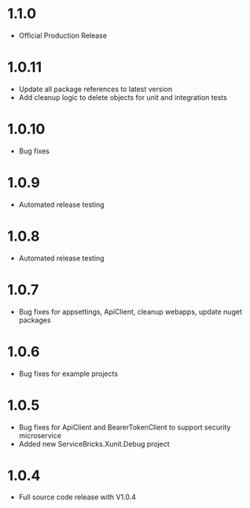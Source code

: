 # 1.1.0
- Official Production Release

# 1.0.11
- Update all package references to latest version
- Add cleanup logic to delete objects for unit and integration tests

# 1.0.10
- Bug fixes

# 1.0.9
- Automated release testing

# 1.0.8
- Automated release testing

# 1.0.7
- Bug fixes for appsettings, ApiClient, cleanup webapps, update nuget packages

# 1.0.6
- Bug fixes for example projects

# 1.0.5
- Bug fixes for ApiClient and BearerTokenClient to support security microservice
- Added new ServiceBricks.Xunit.Debug project

# 1.0.4
- Full source code release with V1.0.4

